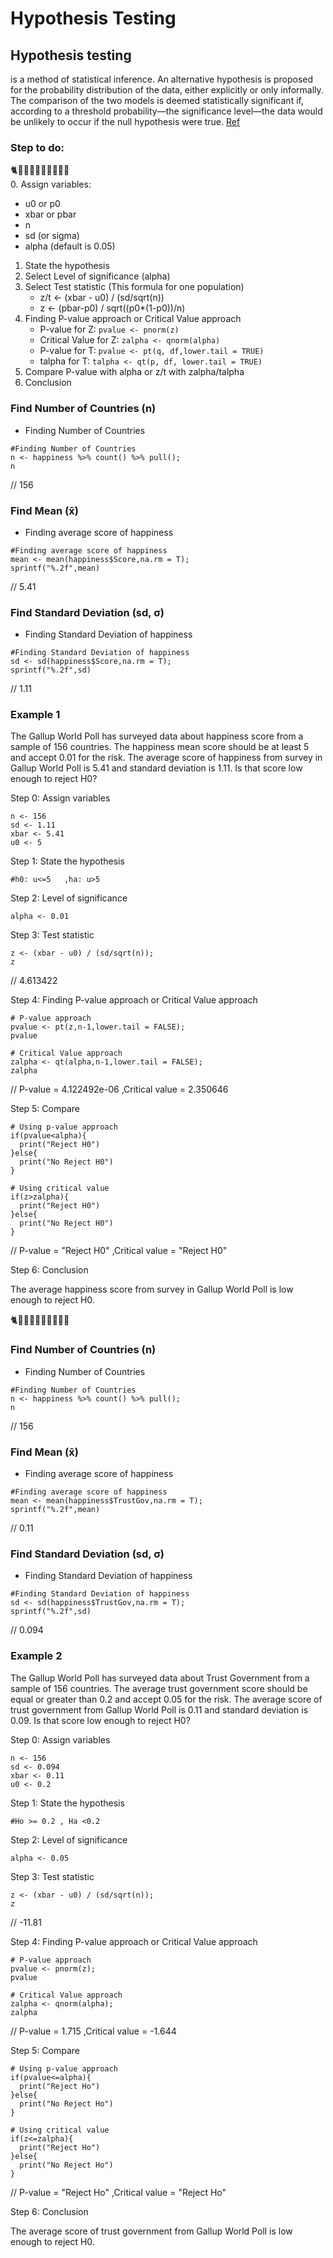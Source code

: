 # Hypothesis Testing


## Hypothesis testing

is a method of statistical inference. An alternative hypothesis is proposed for the probability distribution of the data, either explicitly or only informally. The comparison of the two models is deemed statistically significant if, according to a threshold probability—the significance level—the data would be unlikely to occur if the null hypothesis were true. [Ref](https://en.wikipedia.org/wiki/Statistical_hypothesis_testing)

### Step to do:
🐈🐎🐑🐱🐯🐏🐖🐄🐃🐂 <br>
0. Assign variables:
   - u0 or p0
   - xbar or pbar
   - n
   - sd (or sigma)
   - alpha (default is 0.05)
1. State the hypothesis
2. Select Level of significance (alpha)
3. Select Test statistic (This formula for one population)
   - z/t <- (xbar - u0) / (sd/sqrt(n))
   - z <- (pbar-p0) / sqrt((p0\*(1-p0))/n)
4. Finding P-value approach or Critical Value approach
   - P-value for Z: `pvalue <- pnorm(z)`
   - Critical Value for Z: `zalpha <- qnorm(alpha)`
   - P-value for T: `pvalue <- pt(q, df,lower.tail = TRUE)`
   - talpha for T: `talpha <- qt(p, df, lower.tail = TRUE)`
5. Compare P-value with alpha or z/t with zalpha/talpha
6. Conclusion



### Find Number of Countries (n)

- Finding Number of Countries

```
#Finding Number of Countries
n <- happiness %>% count() %>% pull();
n

```
// 156


### Find Mean (x̄)

- Finding average score of happiness

```
#Finding average score of happiness
mean <- mean(happiness$Score,na.rm = T);
sprintf("%.2f",mean)

```
// 5.41

### Find Standard Deviation (sd, σ)

- Finding Standard Deviation of happiness

```
#Finding Standard Deviation of happiness
sd <- sd(happiness$Score,na.rm = T);
sprintf("%.2f",sd)

```
// 1.11


### Example 1

The Gallup World Poll has surveyed data about happiness score from a sample of 156 countries. The  happiness mean score should be at least 5 and accept 0.01 for the risk. The average score of happiness from survey in Gallup World Poll is 5.41 and standard deviation is 1.11. Is that score low enough to reject H0?

Step 0: Assign variables

```
n <- 156
sd <- 1.11
xbar <- 5.41
u0 <- 5

```

Step 1: State the hypothesis

```
#h0: u<=5   ,ha: u>5

```

Step 2: Level of significance

```
alpha <- 0.01 

```

Step 3: Test statistic

```
z <- (xbar - u0) / (sd/sqrt(n));
z

```
// 4.613422

Step 4: Finding P-value approach or Critical Value approach

```
# P-value approach
pvalue <- pt(z,n-1,lower.tail = FALSE);
pvalue

# Critical Value approach
zalpha <- qt(alpha,n-1,lower.tail = FALSE);
zalpha

```
// P-value = 4.122492e-06 ,Critical value = 2.350646

Step 5: Compare

```
# Using p-value approach
if(pvalue<alpha){
  print("Reject H0")
}else{
  print("No Reject H0")
}

# Using critical value
if(z>zalpha){
  print("Reject H0")
}else{
  print("No Reject H0")
}

```
// P-value = "Reject H0" ,Critical value = "Reject H0"

Step 6: Conclusion

The average happiness score from survey in Gallup World Poll is low enough to reject H0.


🐈🐎🐑🐱🐯🐏🐖🐄🐃🐂


### Find Number of Countries (n)

- Finding Number of Countries

```
#Finding Number of Countries
n <- happiness %>% count() %>% pull();
n

```
// 156


### Find Mean (x̄)

- Finding average score of happiness

```
#Finding average score of happiness
mean <- mean(happiness$TrustGov,na.rm = T);
sprintf("%.2f",mean)

```
// 0.11

### Find Standard Deviation (sd, σ)

- Finding Standard Deviation of happiness

```
#Finding Standard Deviation of happiness
sd <- sd(happiness$TrustGov,na.rm = T);
sprintf("%.2f",sd)

```
// 0.094

### Example 2

The Gallup World Poll has surveyed data about Trust Government from a sample of 156 countries. The average trust government score should be equal or greater than 0.2 and accept 0.05 for the risk. The average score of trust government from Gallup World Poll is 0.11 and standard deviation is 0.09. Is that score low enough to reject H0?

Step 0: Assign variables

```
n <- 156
sd <- 0.094
xbar <- 0.11
u0 <- 0.2

```

Step 1: State the hypothesis

```
#Ho >= 0.2 , Ha <0.2 

```

Step 2: Level of significance

```
alpha <- 0.05

```

Step 3: Test statistic

```
z <- (xbar - u0) / (sd/sqrt(n));
z

```
// -11.81

Step 4: Finding P-value approach or Critical Value approach

```
# P-value approach
pvalue <- pnorm(z); 
pvalue

# Critical Value approach
zalpha <- qnorm(alpha);
zalpha

```
// P-value = 1.715 ,Critical value = -1.644

Step 5: Compare

```
# Using p-value approach
if(pvalue<=alpha){
  print("Reject Ho")
}else{
  print("No Reject Ho")
}

# Using critical value
if(z<=zalpha){
  print("Reject Ho")
}else{
  print("No Reject Ho")
}

```
// P-value = "Reject Ho" ,Critical value = "Reject Ho"

Step 6: Conclusion

The average score of trust government from Gallup World Poll is low enough to reject H0.
